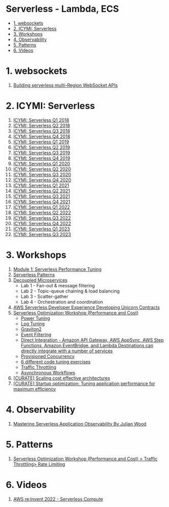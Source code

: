 <h1> Serverless - Lambda, ECS</h1>

<!-- TOC -->

- [1. websockets](#1-websockets)
- [2. ICYMI: Serverless](#2-icymi-serverless)
- [3. Workshops](#3-workshops)
- [4. Observability](#4-observability)
- [5. Patterns](#5-patterns)
- [6. Videos](#6-videos)

<!-- /TOC -->

# 1. websockets

1. [Building serverless multi-Region WebSocket APIs](https://aws.amazon.com/blogs/compute/building-serverless-multi-region-websocket-apis/)

# 2. ICYMI: Serverless

1. [ICYMI: Serverless Q1 2018](https://aws.amazon.com/blogs/compute/icymi-serverless-q1-2018/)
2. [ICYMI: Serverless Q2 2018](https://aws.amazon.com/blogs/compute/icymi-serverless-q2-2018/)
3. [ICYMI: Serverless Q3 2018](https://aws.amazon.com/blogs/compute/icymi-serverless-q3-2018/)
4. [ICYMI: Serverless Q4 2018](https://aws.amazon.com/blogs/compute/icymi-serverless-q4-2018/)
5. [ICYMI: Serverless Q1 2019](https://aws.amazon.com/blogs/compute/icymi-serverless-q1-2019/)
6. [ICYMI: Serverless Q2 2019](https://aws.amazon.com/blogs/compute/icymi-serverless-q2-2019/)
7. [ICYMI: Serverless Q3 2019](https://aws.amazon.com/blogs/compute/icymi-serverless-q3-2019/)
8. [ICYMI: Serverless Q4 2019](https://aws.amazon.com/blogs/compute/icymi-serverless-q4-2019/)
9. [ICYMI: Serverless Q1 2020](https://aws.amazon.com/blogs/compute/icymi-serverless-q1-2020/)
10. [ICYMI: Serverless Q2 2020](https://aws.amazon.com/blogs/compute/icymi-serverless-q2-2020/)
11. [ICYMI: Serverless Q3 2020](https://aws.amazon.com/blogs/compute/icymi-serverless-q3-2020/)
12. [ICYMI: Serverless Q4 2020](https://aws.amazon.com/blogs/compute/icymi-serverless-q4-2020/)
13. [ICYMI: Serverless Q1 2021](https://aws.amazon.com/blogs/compute/icymi-serverless-q1-2021/)
14. [ICYMI: Serverless Q2 2021](https://aws.amazon.com/blogs/compute/icymi-serverless-q2-2021/)
15. [ICYMI: Serverless Q3 2021](https://aws.amazon.com/blogs/compute/icymi-serverless-q3-2021/)
16. [ICYMI: Serverless Q4 2021](https://aws.amazon.com/blogs/compute/icymi-serverless-q4-2021/)
17. [ICYMI: Serverless Q1 2022](https://aws.amazon.com/blogs/compute/icymi-serverless-q1-2022/)
18. [ICYMI: Serverless Q2 2022](https://aws.amazon.com/blogs/compute/icymi-serverless-q2-2022/)
19. [ICYMI: Serverless Q3 2022](https://aws.amazon.com/blogs/compute/serverless-icymi-q3-2022/)
20. [ICYMI: Serverless Q4 2022](https://aws.amazon.com/blogs/compute/serverless-icymi-q4-2022/)
21. [ICYMI: Serverless Q1 2023](https://aws.amazon.com/blogs/compute/serverless-icymi-q1-2023/)
22. [ICYMI: Serverless Q3 2023](https://aws.amazon.com/blogs/compute/serverless-icymi-q2-2023/)

# 3. Workshops

1. [Module 1: Serverless Performance Tuning](https://catalog.workshops.aws/performance-tuning/en-US/40-serverless)
2. [Serverless Patterns](https://catalog.workshops.aws/serverless-patterns/en-US)
3. [Decoupled Microservices](https://catalog.us-east-1.prod.workshops.aws/workshops/e8738cf6-6eb0-4d1d-9e98-ae240d229535/en-US)
    - Lab 1 - Fan-out & message filtering
    - Lab 2 - Topic-queue chaining & load balancing
    - Lab 3 - Scatter-gather
    - Lab 4 - Orchestration and coordination
4. [AWS Serverless Developer Experience Developing Unicorn Contracts](https://catalog.workshops.aws/serverless-developer-experience/en-US/unicorn-contracts/init)
5. [Serverless Optimization Workshop (Performance and Cost)](https://catalog.us-east-1.prod.workshops.aws/workshops/2d960419-7d15-44e7-b540-fd3ebeb7ce2e/en-US)
    - [Power Tuning](https://catalog.us-east-1.prod.workshops.aws/workshops/2d960419-7d15-44e7-b540-fd3ebeb7ce2e/en-US/power-tuning)
    - [Log Tuning](https://catalog.us-east-1.prod.workshops.aws/workshops/2d960419-7d15-44e7-b540-fd3ebeb7ce2e/en-US/log-tuning)
    - [Graviton2](https://catalog.us-east-1.prod.workshops.aws/workshops/2d960419-7d15-44e7-b540-fd3ebeb7ce2e/en-US/graviton)
    - [Event Filtering](https://catalog.us-east-1.prod.workshops.aws/workshops/2d960419-7d15-44e7-b540-fd3ebeb7ce2e/en-US/event-filtering)
    - [Direct Integration - Amazon API Gateway, AWS AppSync, AWS Step Functions, Amazon EventBridge, and Lambda Destinations  can directly integrate with a number of services](https://catalog.us-east-1.prod.workshops.aws/workshops/2d960419-7d15-44e7-b540-fd3ebeb7ce2e/en-US/direct-integration)
    - [Provisioned Concurrency](https://catalog.us-east-1.prod.workshops.aws/workshops/2d960419-7d15-44e7-b540-fd3ebeb7ce2e/en-US/provisioned-concurrency)
    - [6 different code tuning exercises](https://catalog.us-east-1.prod.workshops.aws/workshops/2d960419-7d15-44e7-b540-fd3ebeb7ce2e/en-US/code-tuning)
    - [Traffic Throttling](https://catalog.us-east-1.prod.workshops.aws/workshops/2d960419-7d15-44e7-b540-fd3ebeb7ce2e/en-US/traffic-throttling)
    - [Asynchronous Workflows](https://catalog.us-east-1.prod.workshops.aws/workshops/2d960419-7d15-44e7-b540-fd3ebeb7ce2e/en-US/asynchronous)
6. [[CURATE] Scaling cost effective architectures](https://catalog.us-east-1.prod.workshops.aws/workshops/f238037c-8f0b-446e-9c15-ebcc4908901a/en-US)
7. [[CURATE] Startup optimization: Tuning application performance for maximum efficiency](https://catalog.workshops.aws/performance-tuning/en-US)

# 4. Observability

1. [Mastering Serverless Application Observability By Julian Wood](https://www.youtube.com/playlist?list=PLJo-rJlep0EDiN3pPjBDUfq34BqMAI_o-)

# 5. Patterns

1. [Serverless Optimization Workshop (Performance and Cost) > Traffic Throttling> Rate Limiting](https://catalog.us-east-1.prod.workshops.aws/workshops/2d960419-7d15-44e7-b540-fd3ebeb7ce2e/en-US/traffic-throttling/3-throttling)

# 6. Videos

1. [AWS re:Invent 2022 - Serverless Compute](https://www.youtube.com/watch?v=SbL3a9YOW7s&list=PL2yQDdvlhXf8Erryfslfo3E42QtcX-aiD)

